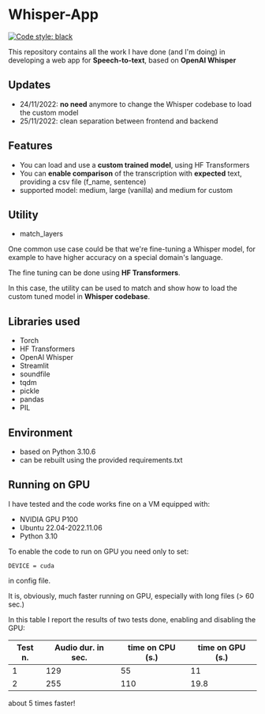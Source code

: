 # Whisper-App
[![Code style: black](https://img.shields.io/badge/code%20style-black-000000.svg)](https://github.com/psf/black)

This repository contains all the work I have done (and I'm doing) in developing a web app for **Speech-to-text**, based on **OpenAI Whisper**

## Updates
* 24/11/2022: **no need** anymore to change the Whisper codebase to load the custom model
* 25/11/2022: clean separation between frontend and backend

## Features
* You can load and use a **custom trained model**, using HF Transformers
* You can **enable comparison** of the transcription with **expected** text, providing a csv file (f_name, sentence)
* supported model: medium, large (vanilla) and medium for custom

## Utility
* match_layers

One common use case could be that we're fine-tuning a Whisper model, for example to have higher accuracy on a special domain's language.

The fine tuning can be done using **HF Transformers**. 

In this case, the utility can be used to match and show how to load the custom tuned model in **Whisper codebase**.

## Libraries used
* Torch
* HF Transformers
* OpenAI Whisper
* Streamlit
* soundfile
* tqdm
* pickle
* pandas
* PIL

## Environment
* based on Python 3.10.6
* can be rebuilt using the provided requirements.txt

## Running on GPU
I have tested and the code works fine on a VM equipped with:
* NVIDIA GPU P100
* Ubuntu 22.04-2022.11.06
* Python 3.10

To enable the code to run on GPU you need only to set:
```
DEVICE = cuda 
```
in config file.

It is, obviously, much faster running on GPU, especially with long files (> 60 sec.)

In this table I report the results of two tests done, enabling and disabling the GPU:

| Test n. | Audio dur. in sec. | time on CPU (s.) | time on GPU (s.) |
| ------- | ------------- | ------------- | ------------- |
|       1 | 129 | 55  |   11 |
|       2 | 255 | 110 | 19.8 |

about 5 times faster!





